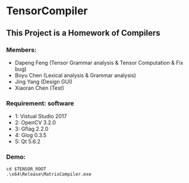 TensorCompiler
==============

## This Project is a Homework of Compilers

### Members: 
* Dapeng Feng (Tensor Grammar analysis & Tensor Computation & Fix bug)
* Boyu Chen (Lexical analysis & Grammar analysis)
* Jing Yang (Design GUI)
* Xiaoran Chen (Test)

### Requirement: software
* 1: Vistual Studio 2017
* 2: OpenCV 3.2.0
* 3: Gflag 2.2.0
* 4: Glog 0.3.5
* 5: Qt 5.6.2

### Demo:
```
cd $TENSOR_ROOT
.\x64\Release\MatrixCompiler.exe
```
